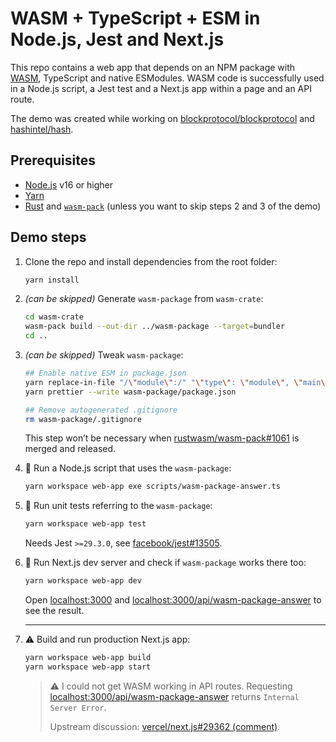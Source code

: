 # WASM + TypeScript + ESM in Node.js, Jest and Next.js

This repo contains a web app that depends on an NPM package with [WASM](https://webassembly.org/), TypeScript and native ESModules.
WASM code is successfully used in a Node.js script, a Jest test and a Next.js app within a page and an API route.

The demo was created while working on [blockprotocol/blockprotocol](https://github.com/blockprotocol/blockprotocol) and [hashintel/hash](https://github.com/hashintel/hash).

## Prerequisites

- [Node.js](https://nodejs.org/en/) v16 or higher
- [Yarn](https://yarnpkg.com/)
- [Rust](https://www.rust-lang.org/tools/install) and [`wasm-pack`](https://rustwasm.github.io/wasm-pack/installer/) (unless you want to skip steps 2 and 3 of the demo)

## Demo steps

1.  Clone the repo and install dependencies from the root folder:

    ```sh
    yarn install
    ```

1.  _(can be skipped)_ Generate `wasm-package` from `wasm-crate`:

    ```sh
    cd wasm-crate
    wasm-pack build --out-dir ../wasm-package --target=bundler
    cd ..
    ```

1.  _(can be skipped)_ Tweak `wasm-package`:

    ```sh
    ## Enable native ESM in package.json
    yarn replace-in-file "/\"module\":/" "\"type\": \"module\", \"main\":" wasm-package/package.json --isRegex
    yarn prettier --write wasm-package/package.json

    ## Remove autogenerated .gitignore
    rm wasm-package/.gitignore
    ```

    This step won’t be necessary when [rustwasm/wasm-pack#1061](https://github.com/rustwasm/wasm-pack/pull/1061) is merged and released.

1.  🎉 Run a Node.js script that uses the `wasm-package`:

    ```sh
    yarn workspace web-app exe scripts/wasm-package-answer.ts
    ```

1.  🎉 Run unit tests referring to the `wasm-package`:

    ```sh
    yarn workspace web-app test
    ```

    Needs Jest `>=29.3.0`, see [facebook/jest#13505](https://github.com/facebook/jest/pull/13505).

1.  🎉 Run Next.js dev server and check if `wasm-package` works there too:

    ```sh
    yarn workspace web-app dev
    ```

    Open [localhost:3000](http://localhost:3000) and [localhost:3000/api/wasm-package-answer](http://localhost:3000/api/wasm-package-answer) to see the result.

    ***

1.  ⚠️ Build and run production Next.js app:

    ```sh
    yarn workspace web-app build
    yarn workspace web-app start
    ```

    > ⚠️ I could not get WASM working in API routes.
    > Requesting [localhost:3000/api/wasm-package-answer](http://localhost:3000/api/wasm-package-answer) returns `Internal Server Error`.
    >
    > Upstream discussion: [vercel/next.js#29362 (comment)](https://github.com/vercel/next.js/issues/29362#issuecomment-1278868452).
